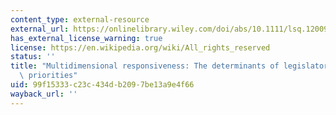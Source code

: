 ```yaml
---
content_type: external-resource
external_url: https://onlinelibrary.wiley.com/doi/abs/10.1111/lsq.12009
has_external_license_warning: true
license: https://en.wikipedia.org/wiki/All_rights_reserved
status: ''
title: "Multidimensional responsiveness: The determinants of legislators\u2019 representational\
  \ priorities"
uid: 99f15333-c23c-434d-b209-7be13a9e4f66
wayback_url: ''
---
```

